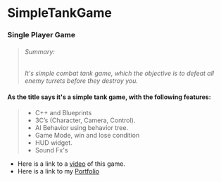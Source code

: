 
# SimpleTankGame

### Single Player Game

> ###### Summary:
> *It's simple combat tank game, which the objective is to defeat all enemy turrets before they destroy you.*

#### As the title says it's a simple tank game, with the following features:

> - C++ and Blueprints
> - 3C’s (Character, Camera, Control).
> - AI Behavior using behavior tree.
> - Game Mode, win and lose condition
> - HUD widget.
> - Sound Fx's


- Here is a link to a [video](https://drive.google.com/file/d/1h8V3au8Hflqy51vw9bgvysFhtsfCVqAV/view) of this game.
- Here is a link to my [Portfolio](https://wandin.github.io/portfoliogithub.io/)
